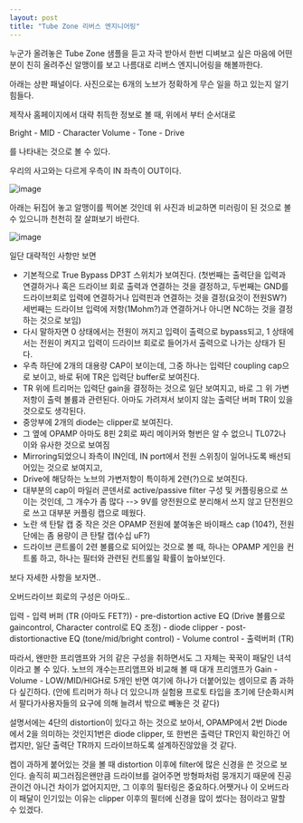 ```yaml
---
layout: post
title: "Tube Zone 리버스 엔지니어링"
---
```



누군가 올려놓은 Tube Zone 샘플을 듣고 자극 받아서 한번 디벼보고 싶은 마음에 어떤 분이 친히 올려주신 알맹이를 보고 나름대로 리버스 엔지니어링을 해볼까한다.

아래는 상판 패널이다. 사진으로는 6개의 노브가 정확하게 무슨 일을 하고 있는지 알기 힘들다. 

제작사 홈페이지에서 대략 취득한 정보로 볼 때, 위에서 부터 순서대로

Bright - MID - Character
Volume - Tone - Drive

를 나타내는 것으로 볼 수 있다.

우리의 사고와는 다르게 우측이 IN 좌측이 OUT이다.

![image](/assets/images/fe43e2d5c7114bac6cf40d8e8e04279d.png)

아래는 뒤집어 놓고 알맹이를 찍어본 것인데 위 사진과 비교하면 미러링이 된 것으로 볼 수 있으니까 천천히 잘 살펴보기 바란다.

![image](/assets/images/c240517f616c87b649b37b0aa75b3805.png)


일단 대략적인 사항만 보면

- 기본적으로 True Bypass DP3T 스위치가 보여진다.
 (첫번째는 출력단을 입력과 연결하거나 혹은 드라이브 회로 출력과 연결하는 것을 결정하고,
두번째는 GND를 드라이브회로 입력에 연결하거나 입력핀과 연결하는 것을 결정(요것이 전원SW?)
세번째는 드라이브 입력에 저항(1Mohm?)과 연결하거나 아니면 NC하는 것을 결정하는 것으로 보임)
- 다시 말하자면 0 상태에서는 전원이 꺼지고 입력이 출력으로 bypass되고, 1 상태에서는 전원이 켜지고 입력이 드라이브 회로로 들어가서 출력으로 나가는 상태가 된다.
- 우측 하단에 2개의 대용량 CAP이 보이는데, 그중 하나는 입력단 coupling cap으로 보이고, 바로 뒤에 TR은 입력단 buffer로 보여진다.
- TR 위에 트리머는 입력단 gain을 결정하는 것으로 일단 보여지고, 바로 그 위 가변저항이 출력 볼륨과 관련된다. 아마도 가려져서 보이지 않는 출력단 버퍼 TR이 있을 것으로도 생각된다.
- 중앙부에 2개의 diode는 clipper로 보여진다.
- 그 옆에 OPAMP 아마도 8핀 2회로 짜리 메이커와 형번은 알 수 없으니 TL072나 이와 유사한 것으로 보여짐
- Mirroring되었으니 좌측이 IN인데, IN port에서 전원 스위칭이 일어나도록 배선되어있는 것으로 보여지고,
- Drive에 해당하는 노브의 가변저항이 특이하게 2련(?)으로 보여진다.
- 대부분의 cap이 마일러 콘덴서로 active/passive filter 구성 및 커플링용으로 쓰이는 것인데, 그 개수가 좀 많다 --> 9V를 양전원으로 분리해서 쓰지 않고 단전원으로 쓰고 대부분 커플링 캡으로 떼웠다.
- 노란 색 탄탈 캡 중 작은 것은 OPAMP 전원에 붙여놓은 바이패스 cap (104?), 전원단에는 좀 용량이 큰 탄탈 캡(수십 uF?)
- 드라이브 콘트롤이 2련 볼륨으로 되어있는 것으로 볼 때, 하나는 OPAMP 게인을 컨트롤 하고, 하나는 필터와 관련된 컨트롤일 확률이 높아보인다.

보다 자세한 사항을 보자면..

오버드라이브 회로의 구성은 아마도..

입력 - 입력 버퍼 (TR (아마도 FET?)) - pre-distortion active EQ (Drive 볼륨으로 gaincontrol, Character control로 EQ 조정) - diode clipper - post-distortionactive EQ (tone/mid/bright control) - Volume control - 출력버퍼 (TR)

따라서, 왠만한 프리앰프와 거의 같은 구성을 취하면서도 그 자체는 꾹꾹이 패달인 녀석이라고 볼 수 있다. 노브의 개수는프리앰프와 비교해 볼 때 대개 프리앰프가 Gain - Volume - LOW/MID/HIGH로 5개인 반면 여기에 하나가 더붙어있는 셈이므로 좀 과하다 싶긴하다. (안에 트리머가 하나 더 있으니까 실험용 프로토 타입을 초기에 단순화시켜서 팔다가사용자들의 요구에 의해 늘려서 밖으로 빼놓은 것 같다)

설명서에는 4단의 distortion이 있다고 하는 것으로 보아서, OPAMP에서 2번 Diode에서 2을 의미하는 것인지1번은 diode clipper, 또 한번은 출력단 TR인지 확인하긴 어렵지만, 일단 출력단 TR까지 드라이브하도록 설계하진않았을 것 같다.

켑이 과하게 붙어있는 것을 볼 때 distortion 이후에 filter에 많은 신경을 쓴 것으로 보인다. 솔직히 찌그러짐은왠만큼 드라이브를 걸어주면 방형파처럼 뭉개지기 때문에 진공관이건 아니건 차이가 없어지지만, 그 이후의 필터링은 중요하다.어쨋거나 이 오버드라이 패달이 인기있는 이유는 clipper 이후의 필터에 신경을 많이 썼다는 점이라고 말할 수 있겠다.




